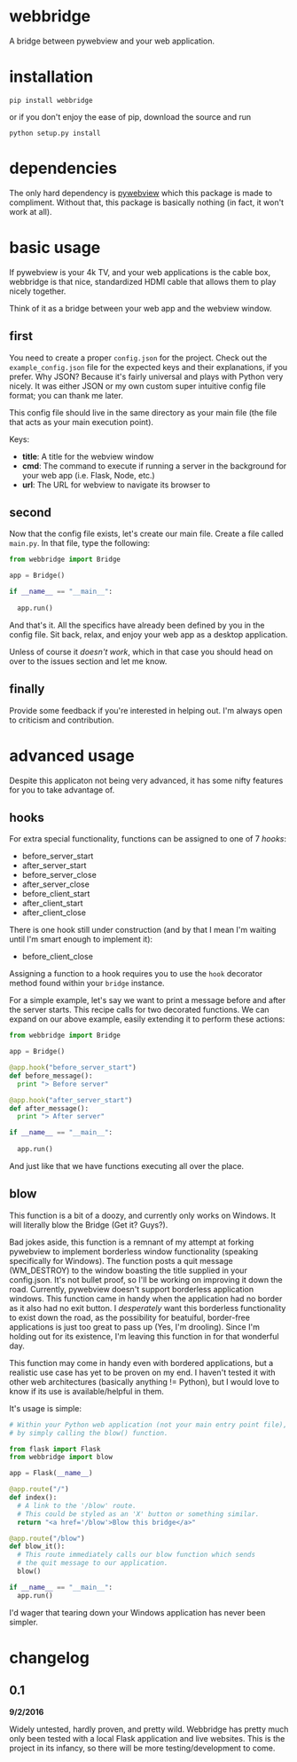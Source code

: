 # webbridge
A bridge between pywebview and your web application.

# installation
`pip install webbridge`

or if you don't enjoy the ease of pip, download the source and run

`python setup.py install`

# dependencies
The only hard dependency is [pywebview](https://github.com/r0x0r/pywebview) which this package is made to compliment. Without that, this package is basically nothing (in fact, it won't work at all).

# basic usage
If pywebview is your 4k TV, and your web applications is the cable box, webbridge is that nice, standardized HDMI cable that allows them to play nicely together.

Think of it as a bridge between your web app and the webview window.

## first
You need to create a proper `config.json` for the project. Check out the `example_config.json` file for the expected keys and their explanations, if you prefer. Why JSON? Because it's fairly universal and plays with Python very nicely. It was either JSON or my own custom super intuitive config file format; you can thank me later.

This config file should live in the same directory as your main file (the file that acts as your main execution point).

Keys:
* **title**: A title for the webview window
* **cmd**: The command to execute if running a server in the background for your web app (i.e. Flask, Node, etc.)
* **url**: The URL for webview to navigate its browser to

## second
Now that the config file exists, let's create our main file. Create a file called `main.py`. In that file, type the following:

```python
from webbridge import Bridge

app = Bridge()

if __name__ == "__main__":
  
  app.run()
```

And that's it. All the specifics have already been defined by you in the config file. Sit back, relax, and enjoy your web app as a desktop application.

Unless of course it *doesn't work*, which in that case you should head on over to the issues section and let me know.

## finally
Provide some feedback if you're interested in helping out. I'm always open to criticism and contribution.

# advanced usage

Despite this applicaton not being very advanced, it has some nifty features for you to take advantage of.

## hooks
For extra special functionality, functions can be assigned to one of 7 *hooks*:
* before_server_start
* after_server_start
* before_server_close
* after_server_close
* before_client_start
* after_client_start
* after_client_close

There is one hook still under construction (and by that I mean I'm waiting until I'm smart enough to implement it):
* before_client_close

Assigning a function to a hook requires you to use the `hook` decorator method found within your `bridge` instance.

For a simple example, let's say we want to print a message before and after the server starts. This recipe calls for two decorated functions. We can expand on our above example, easily extending it to perform these actions:

```python
from webbridge import Bridge

app = Bridge()

@app.hook("before_server_start")
def before_message():
  print "> Before server"

@app.hook("after_server_start")
def after_message():
  print "> After server"

if __name__ == "__main__":
  
  app.run()
```

And just like that we have functions executing all over the place.

## blow
This function is a bit of a doozy, and currently only works on Windows. It will literally blow the Bridge (Get it? Guys?).

Bad jokes aside, this function is a remnant of my attempt at forking pywebview to implement borderless window functionality (speaking specifically for Windows). The function posts a quit message (WM_DESTROY) to the window boasting the title supplied in your config.json. It's not bullet proof, so I'll be working on improving it down the road. Currently, pywebview doesn't support borderless application windows. This function came in handy when the application had no border as it also had no exit button. I *desperately* want this borderless functionality to exist down the road, as the possibility for beatuiful, border-free applications is just too great to pass up (Yes, I'm drooling). Since I'm holding out for its existence, I'm leaving this function in for that wonderful day.

This function may come in handy even with bordered applications, but a realistic use case has yet to be proven on my end. I haven't tested it with other web architectures (basically anything != Python), but I would love to know if its use is available/helpful in them.

It's usage is simple:

```python
# Within your Python web application (not your main entry point file), you can blow the Bridge application
# by simply calling the blow() function.

from flask import Flask
from webbridge import blow

app = Flask(__name__)

@app.route("/")
def index():
  # A link to the '/blow' route.
  # This could be styled as an 'X' button or something similar.
  return "<a href='/blow'>Blow this bridge</a>"

@app.route("/blow")
def blow_it():
  # This route immediately calls our blow function which sends
  # the quit message to our application.
  blow()

if __name__ == "__main__":
  app.run()
```

I'd wager that tearing down your Windows application has never been simpler.

#  changelog
## 0.1
**9/2/2016**

Widely untested, hardly proven, and pretty wild. Webbridge has pretty much only been tested with a local Flask application and live websites. This is the project in its infancy, so there will be more testing/development to come.
